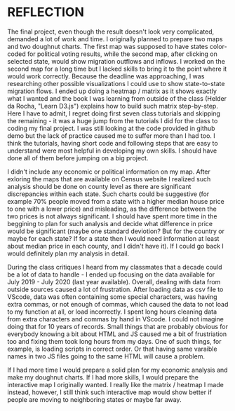 # REFLECTION

The final project, even though the result doesn't look very complicated, demanded a lot of work and time. I originally planned to prepare two maps and two doughnut charts. The first map was supposed to have states color-coded for political voting results, while the second map, after clicking on selected state, would show migration outflows and inflows. I worked on the second map for a long time but I lacked skills to bring it to the point where it would work correctly. Because the deadline was approaching, I was researching other possible visualizations I could use to show state-to-state migration flows. I ended up doing a heatmap / matrix as it shows exactly what I wanted and the book I was learning from outside of the class (Helder da Rocha, "Learn D3.js") explains how to build such matrix step-by-step. Here I have to admit, I regret doing first seven class tutorials and skipping the remaining - it was a huge jump from the tutorials I did for the class to coding my final project. I was still looking at the code provided in github demo but the lack of practice caused me to suffer more than I had too. I think the tutorials, having short code and following steps that are easy to understand were most helpful in developing my own skills. I should have done all of them before jumping on a big project.

I didn't include any economic or political information on my map. After exloring the maps that are available on Census website I realized such analysis should be done on county level as there are significant discrepancies within each state. Such charts could be suggestive (for example 70% people moved from a state with a higher median house price to one with a lower price) and misleading, as the difference between the two prices is not always significant. I should have spent more time in the beggining to plan for such analysis and decide what difference in price would be significant (maybe one standard deviotion? But for the country or maybe for each state? If for a state then I would need information at least about median price in each county, and I didn't have it). If I could go back I would definitely plan my analysis in detail. 

During the class critiques I heard from my classmates that a decade could be a lot of data to handle - I ended up focusing on the data available for July 2019 - July 2020 (last year available). Overall, dealing with data from outside sources caused a lot of frustration. After loading data as csv file to VScode, data was often containing some special characters, was having extra commas, or not enough of commas, which caused the data to not load to my function at all, or load incorrectly. I spent long hours cleaning data from extra characters and commas by hand in VScode. I could not imagine doing that for 10 years of records. Small things that are probably obvious for everybody knowing a bit about HTML and JS caused me a bit of frustriation too and fixing them took long hours from my days. One of such things, for example, is loading scripts in correct order. Or that having same varaible names in two JS files going to the same HTML will cause a problem. 

If I had more time I would prepare a solid plan for my economic analysis and make my doughnut charts. If I had more skills, I would prepare the interactive map I originally wanted. I really like the matrix / heatmap I made instead, however, I still think such interactive map would show better if people are moving to neighboring states or maybe far away. 